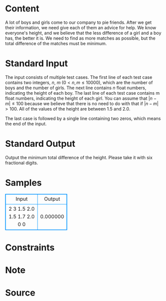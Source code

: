 
# Content

A lot of boys and girls come to our company to pie friends. After we get their information, we need give each of them an advice for help. We know everyone's height, and we believe that the less difference of a girl and a boy has, the better it is. We need to find as more matches as possible, but the total difference of the matches must be minimum.

# Standard Input

The input consists of multiple test cases. The first line of each test case contains two integers, $n$, $m$ ($0 < n, m \leq 10000$), which are the number of boys and the number of girls. The next line contains $n$ float numbers, indicating the height of each boy. The last line of each test case contains m float numbers, indicating the height of each girl. You can assume that $|n - m|\leq 100$ because we believe that there is no need to do with that if $|n - m| > 100$. All of the values of the height are between $1.5$ and $2.0$.
 
The last case is followed by a single line containing two zeros, which means the end of the input.

# Standard Output

Output the minimum total difference of the height. Please take it with six fractional digits.

# Samples

<style>
        table,table tr th, table tr td { border:1px solid #0094ff; }
        table { width: 200px; min-height: 25px; line-height: 25px; text-align: center; border-collapse: collapse;}   
    </style>
<table>
	<tr>
		<td>Input</td>
		<td>Output</td>
	</tr>
<tr><td>2 3 
1.5 2.0 
1.5 1.7 2.0 
0 0</td><td>0.000000</td></tr></table>


# Constraints



# Note



# Source


